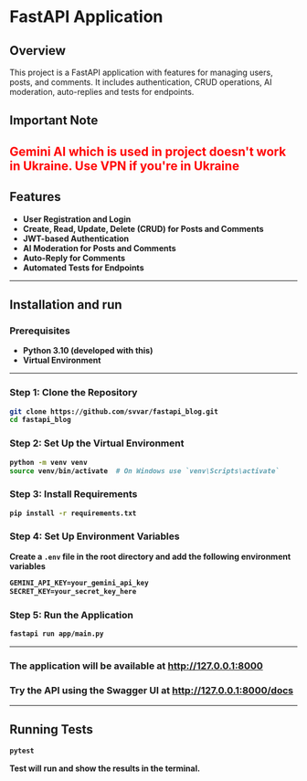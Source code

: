 # FastAPI Application

## Overview

This project is a FastAPI application with features for managing users, posts, and comments. It includes authentication, CRUD operations, AI moderation, auto-replies and tests for endpoints.

## **Important Note**

<h2 style="color:red;"><b>Gemini AI which is used in project doesn't work in Ukraine. Use VPN if you're in Ukraine</h2>

## Features

- User Registration and Login
- Create, Read, Update, Delete (CRUD) for Posts and Comments
- JWT-based Authentication
- AI Moderation for Posts and Comments
- Auto-Reply for Comments
- Automated Tests for Endpoints

---

## Installation and run

### Prerequisites

- Python 3.10 (developed with this)
- Virtual Environment

---

### Step 1: Clone the Repository

```sh
git clone https://github.com/svvar/fastapi_blog.git
cd fastapi_blog
```

### Step 2: Set Up the Virtual Environment

```sh
python -m venv venv
source venv/bin/activate  # On Windows use `venv\Scripts\activate`
```

### Step 3: Install Requirements

```sh
pip install -r requirements.txt
```

### Step 4: Set Up Environment Variables

Create a `.env` file in the root directory and add the following environment variables
```md
GEMINI_API_KEY=your_gemini_api_key
SECRET_KEY=your_secret_key_here
```

### Step 5: Run the Application

```sh
fastapi run app/main.py
```
---

### The application will be available at http://127.0.0.1:8000
### Try the API using the Swagger UI at http://127.0.0.1:8000/docs

---

## Running Tests

```sh
pytest
```
Test will run and show the results in the terminal.

